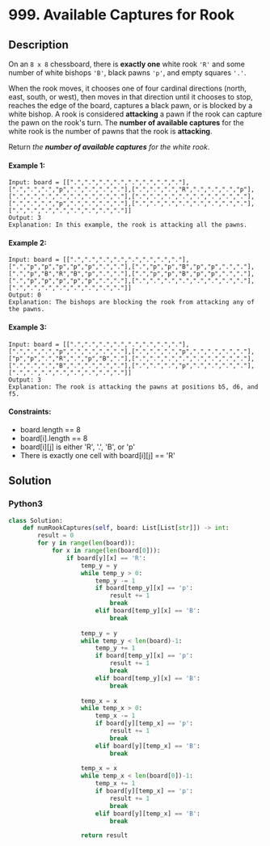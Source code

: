 # 999. Available Captures for Rook


## Description
On an `8 x 8` chessboard, there is **exactly one** white rook `'R'` and some number of white bishops `'B'`, black pawns `'p'`, and empty squares `'.'`.

When the rook moves, it chooses one of four cardinal directions (north, east, south, or west), then moves in that direction until it chooses to stop, reaches the edge of the board, captures a black pawn, or is blocked by a white bishop. A rook is considered **attacking** a pawn if the rook can capture the pawn on the rook's turn. The **number of available captures** for the white rook is the number of pawns that the rook is **attacking**.

Return *the **number of available captures** for the white rook*.

#### Example 1:
```
Input: board = [[".",".",".",".",".",".",".","."],[".",".",".","p",".",".",".","."],[".",".",".","R",".",".",".","p"],[".",".",".",".",".",".",".","."],[".",".",".",".",".",".",".","."],[".",".",".","p",".",".",".","."],[".",".",".",".",".",".",".","."],[".",".",".",".",".",".",".","."]]
Output: 3
Explanation: In this example, the rook is attacking all the pawns.
```

#### Example 2:
```
Input: board = [[".",".",".",".",".",".",".","."],[".","p","p","p","p","p",".","."],[".","p","p","B","p","p",".","."],[".","p","B","R","B","p",".","."],[".","p","p","B","p","p",".","."],[".","p","p","p","p","p",".","."],[".",".",".",".",".",".",".","."],[".",".",".",".",".",".",".","."]]
Output: 0
Explanation: The bishops are blocking the rook from attacking any of the pawns.
```

#### Example 3:
```
Input: board = [[".",".",".",".",".",".",".","."],[".",".",".","p",".",".",".","."],[".",".",".","p",".",".",".","."],["p","p",".","R",".","p","B","."],[".",".",".",".",".",".",".","."],[".",".",".","B",".",".",".","."],[".",".",".","p",".",".",".","."],[".",".",".",".",".",".",".","."]]
Output: 3
Explanation: The rook is attacking the pawns at positions b5, d6, and f5.
```

#### Constraints:
- board.length == 8
- board[i].length == 8
- board[i][j] is either 'R', '.', 'B', or 'p'
- There is exactly one cell with board[i][j] == 'R'


## Solution

### Python3
```python
class Solution:
    def numRookCaptures(self, board: List[List[str]]) -> int:
        result = 0
        for y in range(len(board)):
            for x in range(len(board[0])):
                if board[y][x] == 'R':
                    temp_y = y
                    while temp_y > 0:
                        temp_y -= 1
                        if board[temp_y][x] == 'p':
                            result += 1
                            break
                        elif board[temp_y][x] == 'B':
                            break
                    
                    temp_y = y
                    while temp_y < len(board)-1:
                        temp_y += 1
                        if board[temp_y][x] == 'p':
                            result += 1
                            break
                        elif board[temp_y][x] == 'B':
                            break
                    
                    temp_x = x
                    while temp_x > 0:
                        temp_x -= 1
                        if board[y][temp_x] == 'p':
                            result += 1
                            break
                        elif board[y][temp_x] == 'B':
                            break
                    
                    temp_x = x
                    while temp_x < len(board[0])-1:
                        temp_x += 1
                        if board[y][temp_x] == 'p':
                            result += 1
                            break
                        elif board[y][temp_x] == 'B':
                            break

                    return result
```
